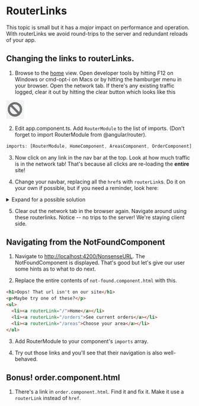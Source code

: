 
# RouterLinks
<!-- Time: 10min -->

This topic is small but it has a _major_ impact on performance and operation. With routerLinks we avoid round-trips to the server and redundant reloads of your app.

## Changing the links to routerLinks.
1. Browse to the [home](http://localhost:4200) view. Open developer tools by hitting F12 on Windows or cmd-opt-i on Macs or by hitting the hamburger menu in your browser. Open the network tab. If there's any existing traffic logged, clear it out by hitting the clear button which looks like this

![clear](../assets/DevTools%20clear.png)

2. Edit app.component.ts. Add `RouterModule` to the list of imports. (Don't forget to import RouterModule from @angular/router).
```typescript
imports: [RouterModule, HomeComponent, AreasComponent, OrderComponent],
```

3. Now click on any link in the nav bar at the top. Look at how much traffic is in the network tab! That's because all clicks are re-loading the **entire** site!

4. Change your navbar, replacing all the `href`s with `routerLink`s. Do it on your own if possible, but if you need a reminder, look here:
<details>
<summary>Expand for a possible solution</summary>

```html
<nav>
  <a routerLink="/">Main</a>
  <a routerLink="/orders">Orders</a>
  <a routerLink="/areas">Areas</a>
  <a routerLink="/logout">Logout</a>
  <a routerLink="/login">Login</a>
  <span> Hello, {{ user.first }}!</span>
</nav>
```
</details>

5. Clear out the network tab in the browser again. Navigate around using these routerlinks. Notice -- no trips to the server! We're staying client side.

## Navigating from the NotFoundComponent
1. Navigate to [http://localhost:4200/NonsenseURL](http://localhost:4200/NonsenseURL). The NotFoundComponent is displayed. That's good but let's give our user some hints as to what to do next.

2. Replace the entire contents of `not-found.component.html` with this.
```html
<h1>Oops! That url isn't on our site</h1>
<p>Maybe try one of these?</p>
<ul>
  <li><a routerLink="/">Home</a></li>
  <li><a routerLink="/orders">See current orders</a></li>
  <li><a routerLink="/areas">Choose your area</a></li>
</ul>
```

3. Add RouterModule to your component's `imports` array.

4. Try out those links and you'll see that their navigation is also well-behaved.
  
## Bonus! order.component.html
1. There's a link in `order.component.html`. Find it and fix it. Make it use a `routerLink` instead of `href`.